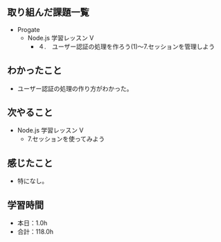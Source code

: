 ## 取り組んだ課題一覧
- Progate
  - Node.js 学習レッスン V
    - ４.　ユーザー認証の処理を作ろう(1)〜7.セッションを管理しよう
## わかったこと
-  ユーザー認証の処理の作り方がわかった。
## 次やること
- Node.js 学習レッスン V
  - 7.セッションを使ってみよう
## 感じたこと
- 特になし。
## 学習時間
- 本日：1.0h
- 合計：118.0h
